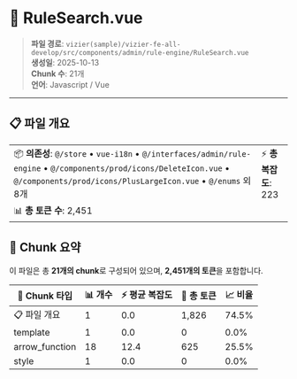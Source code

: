# 📄 RuleSearch.vue

> **파일 경로**: `vizier(sample)/vizier-fe-all-develop/src/components/admin/rule-engine/RuleSearch.vue`  
> **생성일**: 2025-10-13  
> **Chunk 수**: 21개  
> **언어**: Javascript / Vue
---





## 📋 파일 개요

| | |
|--|--|
| 📦 **의존성**: `@/store` • `vue-i18n` • `@/interfaces/admin/rule-engine` • `@/components/prod/icons/DeleteIcon.vue` • `@/components/prod/icons/PlusLargeIcon.vue` • `@/enums` 외 8개 | ⚡ **총 복잡도**: 223 |
| 📊 **총 토큰 수**: 2,451 |  |






## 🧩 Chunk 요약

이 파일은 총 **21개의 chunk**로 구성되어 있으며, **2,451개의 토큰**을 포함합니다.

| 🧩 Chunk 타입 | 📊 개수 | ⚡ 평균 복잡도 | 📝 총 토큰 | 📈 비율 |
|---------------|--------|-------------|----------|--------|
| 📋 파일 개요 | 1 | 0.0 | 1,826 | 74.5% |
| template | 1 | 0.0 | 0 | 0.0% |
| arrow_function | 18 | 12.4 | 625 | 25.5% |
| style | 1 | 0.0 | 0 | 0.0% |

